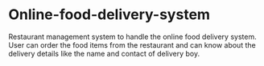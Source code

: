 # Online-food-delivery-system
Restaurant management system to handle the online food delivery system. User can order the food items from the restaurant and can know about the delivery details like the name and contact of delivery boy.
